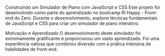 Construindo um Simulador de Piano com JavaScript e CSS
Este projeto foi desenvolvido como parte do aprendizado no bootcamp Ri Happy - Front-end do Zero. Durante o desenvolvimento, explorei técnicas fundamentais de JavaScript e CSS para criar um simulador de piano interativo.

Motivação e Aprendizado
O desenvolvimento deste simulador foi extremamente gratificante e proporcionou um vasto aprendizado. Foi uma experiência valiosa que combinou diversão com a prática intensiva de habilidades de front-end.
